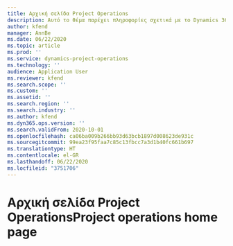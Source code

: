 ```yaml
---
title: Αρχική σελίδα Project Operations
description: Αυτό το θέμα παρέχει πληροφορίες σχετικά με το Dynamics 365 Project Operations.
author: kfend
manager: AnnBe
ms.date: 06/22/2020
ms.topic: article
ms.prod: ''
ms.service: dynamics-project-operations
ms.technology: ''
audience: Application User
ms.reviewer: kfend
ms.search.scope: ''
ms.custom: ''
ms.assetid: ''
ms.search.region: ''
ms.search.industry: ''
ms.author: kfend
ms.dyn365.ops.version: ''
ms.search.validFrom: 2020-10-01
ms.openlocfilehash: ca06ba009b266bb93d63bcb1897d008623de931c
ms.sourcegitcommit: 99ea23f95faa7c85c13fbcc7a3d1b40fc661b697
ms.translationtype: HT
ms.contentlocale: el-GR
ms.lasthandoff: 06/22/2020
ms.locfileid: "3751706"
---
```

# <a name="project-operations-home-page"></a><span data-ttu-id="92ceb-103">Αρχική σελίδα Project Operations</span><span class="sxs-lookup"><span data-stu-id="92ceb-103">Project operations home page</span></span>

